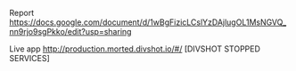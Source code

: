 Report
https://docs.google.com/document/d/1wBgFizicLCslYzDAjlugOL1MsNGVQ_nn9rjo9sgPkko/edit?usp=sharing

Live app
http://production.morted.divshot.io/#/ [DIVSHOT STOPPED SERVICES]
